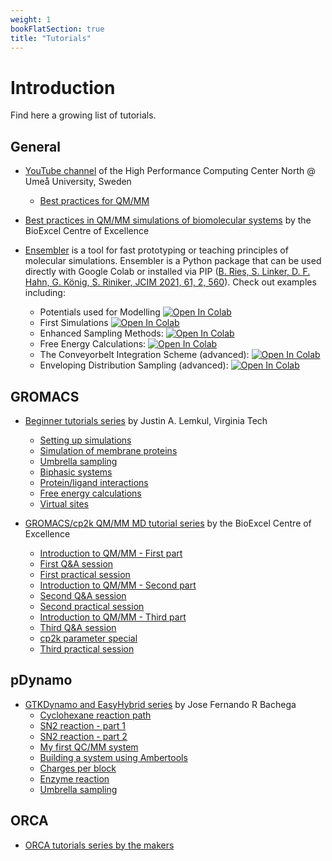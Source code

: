 ```yaml
---
weight: 1
bookFlatSection: true
title: "Tutorials"
---
```


# Introduction

Find here a growing list of tutorials.

## General

- [YouTube channel](https://www.youtube.com/user/HPC2N) of the High Performance Computing Center North @ Umeå University, Sweden
  - [Best practices for QM/MM](https://www.youtube.com/watch?v=K4A-yd_UpB8&list=PL6jMHLEmPVLzrmSfqoCQsIf-8nRKh3dLB)
- [Best practices in QM/MM simulations of biomolecular systems](https://bioexcel.eu/events/virtual-workshop-best-practices-in-qm-mm-simulation-of-biomolecular-systems/) by the BioExcel Centre of Excellence

- [Ensembler](https://github.com/rinikerlab/Ensembler) is a tool for fast prototyping or teaching principles of molecular simulations. Ensembler is a Python package that can be used directly with Google Colab or installed via PIP ([B. Ries, S. Linker, D. F. Hahn, G. König, S. Riniker, JCIM 2021, 61, 2, 560](https://doi.org/10.1021/acs.jcim.0c01283)). Check out examples including:
  - Potentials used for Modelling [![Open In Colab](https://colab.research.google.com/assets/colab-badge.svg)](https://colab.research.google.com/github/rinikerlab/Ensembler/blob/master/examples/Tutorial_Potentials.ipynb)
  - First Simulations [![Open In Colab](https://colab.research.google.com/assets/colab-badge.svg)](https://colab.research.google.com/github/rinikerlab/Ensembler/blob/master/examples/Tutorial_Simulations.ipynb)
  - Enhanced Sampling Methods: [![Open In Colab](https://colab.research.google.com/assets/colab-badge.svg)](https://colab.research.google.com/github/rinikerlab/Ensembler/blob/master/examples/Example_EnhancedSampling.ipynb)
  - Free Energy Calculations: [![Open In Colab](https://colab.research.google.com/assets/colab-badge.svg)](https://colab.research.google.com/github/rinikerlab/Ensembler/blob/master/examples/Example_FreeEnergyCalculationSimulation.ipynb)
  - The Conveyorbelt Integration Scheme (advanced): [![Open In Colab](https://colab.research.google.com/assets/colab-badge.svg)](https://colab.research.google.com/github/rinikerlab/Ensembler/blob/master/examples/Example_ConveyorBelt.ipynb)
  - Enveloping Distribution Sampling (advanced): [![Open In Colab](https://colab.research.google.com/assets/colab-badge.svg)](https://colab.research.google.com/github/rinikerlab/Ensembler/blob/master/examples/Example_EDS.ipynb)


## GROMACS

- [Beginner tutorials series](http://www.mdtutorials.com/gmx/index.html) by Justin A. Lemkul, Virginia Tech
  - [Setting up simulations](http://www.mdtutorials.com/gmx/lysozyme/index.html)
  - [Simulation of membrane proteins](http://www.mdtutorials.com/gmx/membrane_protein/index.html)
  - [Umbrella sampling](http://www.mdtutorials.com/gmx/umbrella/index.html)
  - [Biphasic systems](http://www.mdtutorials.com/gmx/biphasic/index.html)
  - [Protein/ligand interactions](http://www.mdtutorials.com/gmx/complex/index.html)
  - [Free energy calculations](http://www.mdtutorials.com/gmx/free_energy/index.html)
  - [Virtual sites](http://www.mdtutorials.com/gmx/vsites/index.html)

- [GROMACS/cp2k QM/MM MD tutorial series](https://docs.bioexcel.eu/2021-04-22-qmmm-gromacs-cp2k/) by the BioExcel Centre of Excellence
  - [Introduction to QM/MM - First part](https://www.youtube.com/watch?v=kZrGWcVcuFM)
  - [First Q&A session](https://www.youtube.com/watch?v=yoG8UMGNuPo)
  - [First practical session](https://www.youtube.com/watch?v=ZPdOLBRDxPU&list=PLzLqYW5ci-2dvlvgySfQDu-TKkr3fHSIA)
  - [Introduction to QM/MM - Second part](https://www.youtube.com/watch?v=Y5Uy4y86Yus)
  - [Second Q&A session](https://www.youtube.com/watch?v=p5khT-4WXiE)
  - [Second practical session](https://www.youtube.com/watch?v=rw5CZD5wQOs)
  - [Introduction to QM/MM - Third part](https://www.youtube.com/watch?v=s2Z5pV9b6z8)
  - [Third Q&A session](https://www.youtube.com/watch?v=FrsTNQPSChE)
  - [cp2k parameter special](https://www.youtube.com/watch?v=cAsmm5WaJc8)
  - [Third practical session](https://www.youtube.com/watch?v=jhsHRliw1sU)

## pDynamo

- [GTKDynamo and EasyHybrid series](https://sites.google.com/site/gtkdynamo/tutorials) by Jose Fernando R Bachega
  - [Cyclohexane reaction path](https://sites.google.com/site/gtkdynamo/tutorials/tutorial-1)
  - [SN2 reaction - part 1](https://sites.google.com/site/gtkdynamo/tutorials/2---sn2---reaction-part---1)
  - [SN2 reaction - part 2](https://sites.google.com/site/gtkdynamo/tutorials/2---sn2---reaction-part---1-1)
  - [My first QC/MM system](https://sites.google.com/site/gtkdynamo/tutorials/3---my-first-qmmm)
  - [Building a system using Ambertools](https://sites.google.com/site/gtkdynamo/tutorials/4---enzyme-reaction-part---1)
  - [Charges per block](https://sites.google.com/site/gtkdynamo/tutorials/5---charges-per-block)
  - [Enzyme reaction](https://sites.google.com/site/gtkdynamo/tutorials/6---enzyme-reaction)
  - [Umbrella sampling](https://sites.google.com/site/gtkdynamo/tutorials/7---umbrella-sampling)

## ORCA

- [ORCA tutorials series by the makers](https://www.orcasoftware.de/tutorials_orca/)
